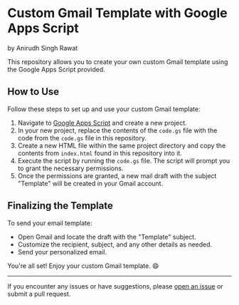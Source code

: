 # Custom Gmail Template with Google Apps Script 
by Anirudh Singh Rawat

This repository allows you to create your own custom Gmail template using the Google Apps Script provided.

## How to Use

Follow these steps to set up and use your custom Gmail template:

1. Navigate to [Google Apps Script](https://script.google.com/) and create a new project.
2. In your new project, replace the contents of the `code.gs` file with the code from the `code.gs` file in this repository.
3. Create a new HTML file within the same project directory and copy the contents from `index.html` found in this repository into it.
4. Execute the script by running the `code.gs` file. The script will prompt you to grant the necessary permissions.
5. Once the permissions are granted, a new mail draft with the subject "Template" will be created in your Gmail account.

## Finalizing the Template

To send your email template:

- Open Gmail and locate the draft with the "Template" subject.
- Customize the recipient, subject, and any other details as needed.
- Send your personalized email.

You're all set! Enjoy your custom Gmail template. 😄

---

If you encounter any issues or have suggestions, please [open an issue](https://github.com/Anirudhrawat/App-Script-Template/issues) or submit a pull request.
